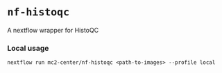 # `nf-histoqc`

A nextflow wrapper for HistoQC

### Local usage

`nextflow run mc2-center/nf-histoqc <path-to-images> --profile local`
